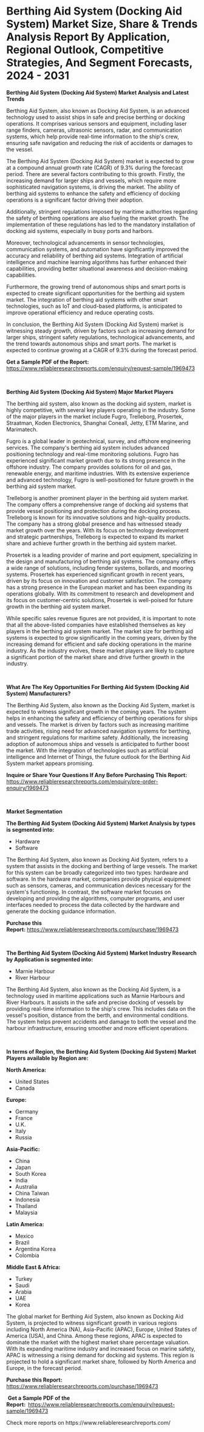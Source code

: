 <p><h1>Berthing Aid System (Docking Aid System) Market Size, Share & Trends Analysis Report By Application, Regional Outlook, Competitive Strategies, And Segment Forecasts, 2024 - 2031</h1></p><p><strong>Berthing Aid System (Docking Aid System) Market Analysis and Latest Trends</strong></p>
<p><p>Berthing Aid System, also known as Docking Aid System, is an advanced technology used to assist ships in safe and precise berthing or docking operations. It comprises various sensors and equipment, including laser range finders, cameras, ultrasonic sensors, radar, and communication systems, which help provide real-time information to the ship's crew, ensuring safe navigation and reducing the risk of accidents or damages to the vessel.</p><p>The Berthing Aid System (Docking Aid System) market is expected to grow at a compound annual growth rate (CAGR) of 9.3% during the forecast period. There are several factors contributing to this growth. Firstly, the increasing demand for larger ships and vessels, which require more sophisticated navigation systems, is driving the market. The ability of berthing aid systems to enhance the safety and efficiency of docking operations is a significant factor driving their adoption.</p><p>Additionally, stringent regulations imposed by maritime authorities regarding the safety of berthing operations are also fueling the market growth. The implementation of these regulations has led to the mandatory installation of docking aid systems, especially in busy ports and harbors.</p><p>Moreover, technological advancements in sensor technologies, communication systems, and automation have significantly improved the accuracy and reliability of berthing aid systems. Integration of artificial intelligence and machine learning algorithms has further enhanced their capabilities, providing better situational awareness and decision-making capabilities.</p><p>Furthermore, the growing trend of autonomous ships and smart ports is expected to create significant opportunities for the berthing aid system market. The integration of berthing aid systems with other smart technologies, such as IoT and cloud-based platforms, is anticipated to improve operational efficiency and reduce operating costs.</p><p>In conclusion, the Berthing Aid System (Docking Aid System) market is witnessing steady growth, driven by factors such as increasing demand for larger ships, stringent safety regulations, technological advancements, and the trend towards autonomous ships and smart ports. The market is expected to continue growing at a CAGR of 9.3% during the forecast period.</p></p>
<p><strong>Get a Sample PDF of the Report:&nbsp;</strong> <a href="https://www.reliableresearchreports.com/enquiry/request-sample/1969473">https://www.reliableresearchreports.com/enquiry/request-sample/1969473</a></p>
<p>&nbsp;</p>
<p><strong>Berthing Aid System (Docking Aid System) Major Market Players</strong></p>
<p><p>The berthing aid system, also known as the docking aid system, market is highly competitive, with several key players operating in the industry. Some of the major players in the market include Fugro, Trelleborg, Prosertek, Straatman, Koden Electronics, Shanghai Coneall, Jetty, ETM Marine, and Marimatech.</p><p>Fugro is a global leader in geotechnical, survey, and offshore engineering services. The company's berthing aid system includes advanced positioning technology and real-time monitoring solutions. Fugro has experienced significant market growth due to its strong presence in the offshore industry. The company provides solutions for oil and gas, renewable energy, and maritime industries. With its extensive experience and advanced technology, Fugro is well-positioned for future growth in the berthing aid system market.</p><p>Trelleborg is another prominent player in the berthing aid system market. The company offers a comprehensive range of docking aid systems that provide vessel positioning and protection during the docking process. Trelleborg is known for its innovative solutions and high-quality products. The company has a strong global presence and has witnessed steady market growth over the years. With its focus on technology development and strategic partnerships, Trelleborg is expected to expand its market share and achieve further growth in the berthing aid system market.</p><p>Prosertek is a leading provider of marine and port equipment, specializing in the design and manufacturing of berthing aid systems. The company offers a wide range of solutions, including fender systems, bollards, and mooring systems. Prosertek has experienced significant growth in recent years, driven by its focus on innovation and customer satisfaction. The company has a strong presence in the European market and has been expanding its operations globally. With its commitment to research and development and its focus on customer-centric solutions, Prosertek is well-poised for future growth in the berthing aid system market.</p><p>While specific sales revenue figures are not provided, it is important to note that all the above-listed companies have established themselves as key players in the berthing aid system market. The market size for berthing aid systems is expected to grow significantly in the coming years, driven by the increasing demand for efficient and safe docking operations in the marine industry. As the industry evolves, these market players are likely to capture a significant portion of the market share and drive further growth in the industry.</p></p>
<p>&nbsp;</p>
<p><strong>What Are The Key Opportunities For Berthing Aid System (Docking Aid System) Manufacturers?</strong></p>
<p><p>The Berthing Aid System, also known as the Docking Aid System, market is expected to witness significant growth in the coming years. The system helps in enhancing the safety and efficiency of berthing operations for ships and vessels. The market is driven by factors such as increasing maritime trade activities, rising need for advanced navigation systems for berthing, and stringent regulations for maritime safety. Additionally, the increasing adoption of autonomous ships and vessels is anticipated to further boost the market. With the integration of technologies such as artificial intelligence and Internet of Things, the future outlook for the Berthing Aid System market appears promising.</p></p>
<p><strong>Inquire or Share Your Questions If Any Before Purchasing This Report:</strong> <a href="https://www.reliableresearchreports.com/enquiry/pre-order-enquiry/1969473">https://www.reliableresearchreports.com/enquiry/pre-order-enquiry/1969473</a></p>
<p>&nbsp;</p>
<p><strong>Market Segmentation</strong></p>
<p><strong>The Berthing Aid System (Docking Aid System) Market Analysis by types is segmented into:</strong></p>
<p><ul><li>Hardware</li><li>Software</li></ul></p>
<p><p>The Berthing Aid System, also known as Docking Aid System, refers to a system that assists in the docking and berthing of large vessels. The market for this system can be broadly categorized into two types: hardware and software. In the hardware market, companies provide physical equipment such as sensors, cameras, and communication devices necessary for the system's functioning. In contrast, the software market focuses on developing and providing the algorithms, computer programs, and user interfaces needed to process the data collected by the hardware and generate the docking guidance information.</p></p>
<p><strong>Purchase this Report:&nbsp;</strong><a href="https://www.reliableresearchreports.com/purchase/1969473">https://www.reliableresearchreports.com/purchase/1969473</a></p>
<p>&nbsp;</p>
<p><strong>The Berthing Aid System (Docking Aid System) Market Industry Research by Application is segmented into:</strong></p>
<p><ul><li>Marnie Harbour</li><li>River Harbour</li></ul></p>
<p><p>The Berthing Aid System, also known as the Docking Aid System, is a technology used in maritime applications such as Marnie Harbours and River Harbours. It assists in the safe and precise docking of vessels by providing real-time information to the ship's crew. This includes data on the vessel's position, distance from the berth, and environmental conditions. The system helps prevent accidents and damage to both the vessel and the harbour infrastructure, ensuring smoother and more efficient operations.</p></p>
<p>&nbsp;</p>
<p><strong>In terms of Region, the Berthing Aid System (Docking Aid System) Market Players available by Region are:</strong></p>
<p>
    <p> <strong> North America: </strong>
        <ul>
            <li>United States</li>
            <li>Canada</li>
        </ul>
        </p> 
    <p> <strong> Europe: </strong>
        <ul>
            <li>Germany</li>
            <li>France</li>
            <li>U.K.</li>
            <li>Italy</li>
            <li>Russia</li>
        </ul>
        </p> 
    <p> <strong> Asia-Pacific: </strong>
        <ul>
            <li>China</li>
            <li>Japan</li>
            <li>South Korea</li>
            <li>India</li>
            <li>Australia</li>
            <li>China Taiwan</li>
            <li>Indonesia</li>
            <li>Thailand</li>
            <li>Malaysia</li>
        </ul>
        </p> 
    <p> <strong> Latin America: </strong>
        <ul>
            <li>Mexico</li>
            <li>Brazil</li>
            <li>Argentina Korea</li>
            <li>Colombia</li>
        </ul>
        </p> 
    <p> <strong> Middle East & Africa: </strong>
        <ul>
            <li>Turkey</li>
            <li>Saudi</li>
            <li>Arabia</li>
            <li>UAE</li>
            <li>Korea</li>
        </ul>
    </p>
    </p>
<p><p>The global market for Berthing Aid System, also known as Docking Aid System, is projected to witness significant growth in various regions including North America (NA), Asia-Pacific (APAC), Europe, United States of America (USA), and China. Among these regions, APAC is expected to dominate the market with the highest market share percentage valuation. With its expanding maritime industry and increased focus on marine safety, APAC is witnessing a rising demand for docking aid systems. This region is projected to hold a significant market share, followed by North America and Europe, in the forecast period.</p></p>
<p><strong>Purchase this Report: </strong><a href="https://www.reliableresearchreports.com/purchase/1969473">https://www.reliableresearchreports.com/purchase/1969473</a></p>
<p>&nbsp;<strong>Get a Sample PDF of the Report:&nbsp;&nbsp;</strong><a href="https://www.reliableresearchreports.com/enquiry/request-sample/1969473">https://www.reliableresearchreports.com/enquiry/request-sample/1969473</a></p>
<p><strong></strong></p>
<p>Check more reports on https://www.reliableresearchreports.com/</p>